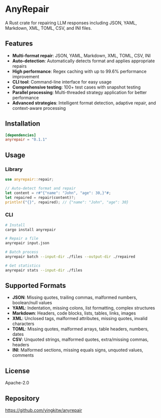 # AnyRepair

A Rust crate for repairing LLM responses including JSON, YAML, Markdown, XML, TOML, CSV, and INI files.

## Features

- **Multi-format repair**: JSON, YAML, Markdown, XML, TOML, CSV, INI
- **Auto-detection**: Automatically detects format and applies appropriate repairs
- **High performance**: Regex caching with up to 99.6% performance improvement
- **CLI tool**: Command-line interface for easy usage
- **Comprehensive testing**: 100+ test cases with snapshot testing
- **Parallel processing**: Multi-threaded strategy application for better performance
- **Advanced strategies**: Intelligent format detection, adaptive repair, and context-aware processing

## Installation

```toml
[dependencies]
anyrepair = "0.1.1"
```

## Usage

### Library

```rust
use anyrepair::repair;

// Auto-detect format and repair
let content = r#"{"name": "John", "age": 30,}"#;
let repaired = repair(content)?;
println!("{}", repaired); // {"name": "John", "age": 30}
```

### CLI

```bash
# Install
cargo install anyrepair

# Repair a file
anyrepair input.json

# Batch process
anyrepair batch --input-dir ./files --output-dir ./repaired

# Get statistics
anyrepair stats --input-dir ./files
```

## Supported Formats

- **JSON**: Missing quotes, trailing commas, malformed numbers, boolean/null values
- **YAML**: Indentation, missing colons, list formatting, complex structures
- **Markdown**: Headers, code blocks, lists, tables, links, images
- **XML**: Unclosed tags, malformed attributes, missing quotes, invalid characters
- **TOML**: Missing quotes, malformed arrays, table headers, numbers, dates
- **CSV**: Unquoted strings, malformed quotes, extra/missing commas, headers
- **INI**: Malformed sections, missing equals signs, unquoted values, comments

## License

Apache-2.0

## Repository

https://github.com/yingkitw/anyrepair